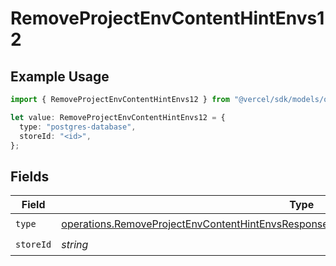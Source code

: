 # RemoveProjectEnvContentHintEnvs12

## Example Usage

```typescript
import { RemoveProjectEnvContentHintEnvs12 } from "@vercel/sdk/models/operations/removeprojectenv.js";

let value: RemoveProjectEnvContentHintEnvs12 = {
  type: "postgres-database",
  storeId: "<id>",
};
```

## Fields

| Field                                                                                                                                                                                              | Type                                                                                                                                                                                               | Required                                                                                                                                                                                           | Description                                                                                                                                                                                        |
| -------------------------------------------------------------------------------------------------------------------------------------------------------------------------------------------------- | -------------------------------------------------------------------------------------------------------------------------------------------------------------------------------------------------- | -------------------------------------------------------------------------------------------------------------------------------------------------------------------------------------------------- | -------------------------------------------------------------------------------------------------------------------------------------------------------------------------------------------------- |
| `type`                                                                                                                                                                                             | [operations.RemoveProjectEnvContentHintEnvsResponse200ApplicationJSONResponseBody212Type](../../models/operations/removeprojectenvcontenthintenvsresponse200applicationjsonresponsebody212type.md) | :heavy_check_mark:                                                                                                                                                                                 | N/A                                                                                                                                                                                                |
| `storeId`                                                                                                                                                                                          | *string*                                                                                                                                                                                           | :heavy_check_mark:                                                                                                                                                                                 | N/A                                                                                                                                                                                                |